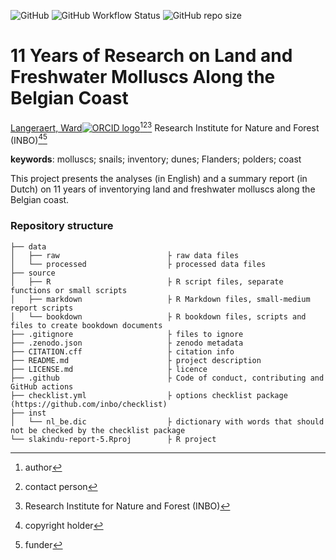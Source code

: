 <!-- badges: start -->
![GitHub](https://img.shields.io/github/license/wlangera/slakindu-report-5)
![GitHub Workflow Status](https://img.shields.io/github/actions/workflow/status/wlangera/slakindu-report-5/check-project)
![GitHub repo size](https://img.shields.io/github/repo-size/wlangera/slakindu-report-5)
<!-- badges: end -->

# 11 Years of Research on Land and Freshwater Molluscs Along the Belgian Coast

[Langeraert, Ward![ORCID logo](https://info.orcid.org/wp-content/uploads/2019/11/orcid_16x16.png)](https://orcid.org/0000-0002-5900-8109)[^aut][^cre][^inbo.be]
Research Institute for Nature and Forest (INBO)[^cph][^fnd]

[^cph]: copyright holder
[^fnd]: funder
[^aut]: author
[^cre]: contact person
[^inbo.be]: Research Institute for Nature and Forest (INBO)

**keywords**: molluscs; snails; inventory; dunes; Flanders; polders; coast

<!-- community: inbo -->

<!-- description: start -->
This project presents the analyses (in English) and a summary report (in Dutch) on 11 years of inventorying land and freshwater molluscs along the Belgian coast.
<!-- description: end -->

### Repository structure

```
├── data                           
│   ├── raw                        ├ raw data files
│   └── processed                  ├ processed data files
├── source
│   ├── R                          ├ R script files, separate functions or small scripts
│   ├── markdown                   ├ R Markdown files, small-medium report scripts
│   └── bookdown                   ├ R bookdown files, scripts and files to create bookdown documents
├── .gitignore                     ├ files to ignore
├── .zenodo.json                   ├ zenodo metadata
├── CITATION.cff                   ├ citation info
├── README.md                      ├ project description
├── LICENSE.md                     ├ licence
├── .github                        ├ Code of conduct, contributing and GitHub actions
├── checklist.yml                  ├ options checklist package (https://github.com/inbo/checklist)
├── inst
│   └── nl_be.dic                  ├ dictionary with words that should not be checked by the checklist package
└── slakindu-report-5.Rproj        ├ R project
```

